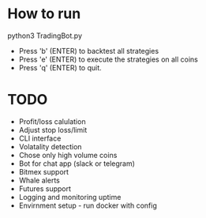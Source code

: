 # How to run
python3 TradingBot.py

- Press 'b' (ENTER) to backtest all strategies
- Press 'e' (ENTER) to execute the strategies on all coins
- Press 'q' (ENTER) to quit.

# TODO
- Profit/loss calulation
- Adjust stop loss/limit
- CLI interface
- Volatality detection
- Chose only high volume coins
- Bot for chat app (slack or telegram)
- Bitmex support
- Whale alerts
- Futures support
- Logging and monitoring uptime
- Envirnment setup - run docker with config
